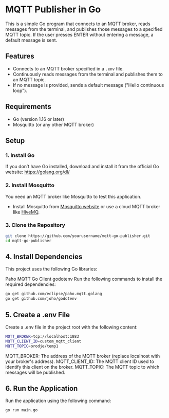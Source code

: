 # MQTT Publisher in Go

This is a simple Go program that connects to an MQTT broker, reads messages from the terminal, and publishes those messages to a specified MQTT topic. If the user presses ENTER without entering a message, a default message is sent.

## Features

- Connects to an MQTT broker specified in a `.env` file.
- Continuously reads messages from the terminal and publishes them to an MQTT topic.
- If no message is provided, sends a default message ("Hello continuous loop").

## Requirements

- Go (version 1.16 or later)
- Mosquitto (or any other MQTT broker)

## Setup

### 1. Install Go

If you don’t have Go installed, download and install it from the official Go website: https://golang.org/dl/

### 2. Install Mosquitto

You need an MQTT broker like Mosquitto to test this application.

- Install Mosquitto from [Mosquitto website](https://mosquitto.org/download/) or use a cloud MQTT broker like [HiveMQ](https://www.hivemq.com).

### 3. Clone the Repository

```bash
git clone https://github.com/yourusername/mqtt-go-publisher.git
cd mqtt-go-publisher
```
## 4. Install Dependencies
This project uses the following Go libraries:

Paho MQTT Go Client
godotenv
Run the following commands to install the required dependencies:

```bash
go get github.com/eclipse/paho.mqtt.golang
go get github.com/joho/godotenv
```
## 5. Create a .env File
Create a .env file in the project root with the following content:

```bash
MQTT_BROKER=tcp://localhost:1883
MQTT_CLIENT_ID=custom_mqtt_client
MQTT_TOPIC=orodje/temp1
```
MQTT_BROKER: The address of the MQTT broker (replace localhost with your broker's address).
MQTT_CLIENT_ID: The MQTT client ID used to identify this client on the broker.
MQTT_TOPIC: The MQTT topic to which messages will be published.

## 6. Run the Application
Run the application using the following command:

```bash
go run main.go
```